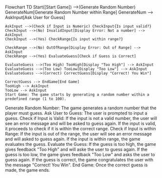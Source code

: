 Flowchart TD
    Start([Start Game]) -->(Generate Random Number) GenerateNum[Generate Random Number within Range]
    GenerateNum --> AskInput[Ask User for Guess]
    
    AskInput -->(Check if Input is Numeric) CheckInput{Is input valid?}
    CheckInput -->(No) InvalidInput[Display Error: Not a number] --> AskInput
    CheckInput -->(Yes) CheckRange{Is input within range?}
    
    CheckRange -->(No) OutOfRange[Display Error: Out of Range] --> AskInput
    CheckRange -->(Yes) EvaluateGuess[Check if Guess is Correct]
    
    EvaluateGuess -->(Too High) TooHigh[Display "Too High"] --> AskInput
    EvaluateGuess -->(Too Low) TooLow[Display "Too Low"] --> AskInput
    EvaluateGuess -->(Correct) CorrectGuess[Display "Correct! You Win"]
    
    CorrectGuess --> EndGame[End Game]
    TooHigh --> AskInput
    TooLow --> AskInput
    Start Game: The game starts by generating a random number within a predefined range (1 to 100).
Generate Random Number: The game generates a random number that the player must guess.
Ask User to Guess: The user is prompted to input a guess.
Check if Input is Valid:
    If the input is not a valid number, the user will see an error message and will be asked to guess again.
    If the input is valid, it proceeds to check if it is within the correct range.
Check if Input is within Range:
    If the input is out of the range, the user will see an error message and will asked to guess again.
    If the input is within range, the game evaluates the guess.
Evaluate the Guess:
    If the guess is too high, the game gives feedback "Too High" and will aske the user to guess again.
    If the guess is too low, the game gives feedback "Too Low" and asks the user to guess again.
    If the guess is correct, the game congratulates the user with the message "Correct! You Win".
End Game: Once the correct guess is made, the game ends.
